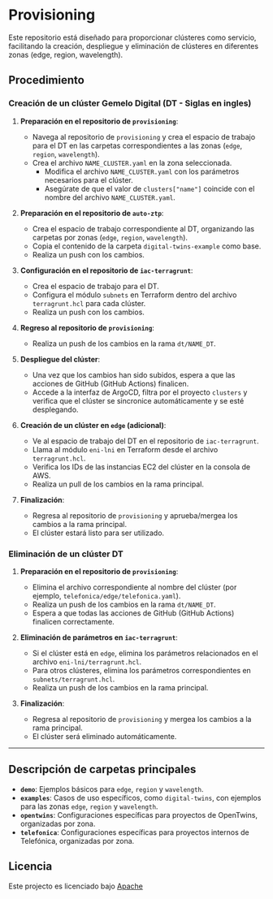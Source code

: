 # Provisioning

Este repositorio está diseñado para proporcionar clústeres como servicio, facilitando la creación, despliegue y eliminación de clústeres en diferentes zonas (edge, region, wavelength).

## Procedimiento

### **Creación de un clúster Gemelo Digital (DT - Siglas en ingles)**

1. **Preparación en el repositorio de `provisioning`**:
   - Navega al repositorio de `provisioning` y crea el espacio de trabajo para el DT en las carpetas correspondientes a las zonas (`edge`, `region`, `wavelength`).
   - Crea el archivo `NAME_CLUSTER.yaml` en la zona seleccionada.
     - Modifica el archivo `NAME_CLUSTER.yaml` con los parámetros necesarios para el clúster.
     - Asegúrate de que el valor de `clusters["name"]` coincide con el nombre del archivo `NAME_CLUSTER.yaml`.

2. **Preparación en el repositorio de `auto-ztp`**:
   - Crea el espacio de trabajo correspondiente al DT, organizando las carpetas por zonas (`edge`, `region`, `wavelength`).
   - Copia el contenido de la carpeta `digital-twins-example` como base.
   - Realiza un push con los cambios.

3. **Configuración en el repositorio de `iac-terragrunt`**:
   - Crea el espacio de trabajo para el DT.
   - Configura el módulo `subnets` en Terraform dentro del archivo `terragrunt.hcl` para cada clúster.
   - Realiza un push con los cambios.

4. **Regreso al repositorio de `provisioning`**:
   - Realiza un push de los cambios en la rama `dt/NAME_DT`.

5. **Despliegue del clúster**:
   - Una vez que los cambios han sido subidos, espera a que las acciones de GitHub (GitHub Actions) finalicen.
   - Accede a la interfaz de ArgoCD, filtra por el proyecto `clusters` y verifica que el clúster se sincronice automáticamente y se esté desplegando.

6. **Creación de un clúster en `edge` (adicional)**:
   - Ve al espacio de trabajo del DT en el repositorio de `iac-terragrunt`.
   - Llama al módulo `eni-lni` en Terraform desde el archivo `terragrunt.hcl`.
   - Verifica los IDs de las instancias EC2 del clúster en la consola de AWS.
   - Realiza un pull de los cambios en la rama principal.

7. **Finalización**:
   - Regresa al repositorio de `provisioning` y aprueba/mergea los cambios a la rama principal.
   - El clúster estará listo para ser utilizado.

### **Eliminación de un clúster DT**

1. **Preparación en el repositorio de `provisioning`**:
   - Elimina el archivo correspondiente al nombre del clúster (por ejemplo, `telefonica/edge/telefonica.yaml`).
   - Realiza un push de los cambios en la rama `dt/NAME_DT`.
   - Espera a que todas las acciones de GitHub (GitHub Actions) finalicen correctamente.

2. **Eliminación de parámetros en `iac-terragrunt`**:
   - Si el clúster está en `edge`, elimina los parámetros relacionados en el archivo `eni-lni/terragrunt.hcl`.
   - Para otros clústeres, elimina los parámetros correspondientes en `subnets/terragrunt.hcl`.
   - Realiza un push de los cambios en la rama principal.

3. **Finalización**:
   - Regresa al repositorio de `provisioning` y mergea los cambios a la rama principal.
   - El clúster será eliminado automáticamente.

---

## Descripción de carpetas principales

- **`demo`**: Ejemplos básicos para `edge`, `region` y `wavelength`.
- **`examples`**: Casos de uso específicos, como `digital-twins`, con ejemplos para las zonas `edge`, `region` y `wavelength`.
- **`opentwins`**: Configuraciones específicas para proyectos de OpenTwins, organizadas por zona.
- **`telefonica`**: Configuraciones específicas para proyectos internos de Telefónica, organizadas por zona.

## Licencia

Este projecto es licenciado bajo [Apache](LICENSE)
